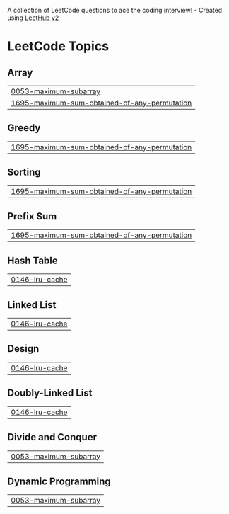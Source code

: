 A collection of LeetCode questions to ace the coding interview! - Created using [LeetHub v2](https://github.com/arunbhardwaj/LeetHub-2.0)
<!---LeetCode Topics Start-->
# LeetCode Topics
## Array
|  |
| ------- |
| [0053-maximum-subarray](https://github.com/AbredagnKebede/competitive-programming-problems/tree/master/0053-maximum-subarray) |
| [1695-maximum-sum-obtained-of-any-permutation](https://github.com/AbredagnKebede/competitive-programming-problems/tree/master/1695-maximum-sum-obtained-of-any-permutation) |
## Greedy
|  |
| ------- |
| [1695-maximum-sum-obtained-of-any-permutation](https://github.com/AbredagnKebede/competitive-programming-problems/tree/master/1695-maximum-sum-obtained-of-any-permutation) |
## Sorting
|  |
| ------- |
| [1695-maximum-sum-obtained-of-any-permutation](https://github.com/AbredagnKebede/competitive-programming-problems/tree/master/1695-maximum-sum-obtained-of-any-permutation) |
## Prefix Sum
|  |
| ------- |
| [1695-maximum-sum-obtained-of-any-permutation](https://github.com/AbredagnKebede/competitive-programming-problems/tree/master/1695-maximum-sum-obtained-of-any-permutation) |
## Hash Table
|  |
| ------- |
| [0146-lru-cache](https://github.com/AbredagnKebede/competitive-programming-problems/tree/master/0146-lru-cache) |
## Linked List
|  |
| ------- |
| [0146-lru-cache](https://github.com/AbredagnKebede/competitive-programming-problems/tree/master/0146-lru-cache) |
## Design
|  |
| ------- |
| [0146-lru-cache](https://github.com/AbredagnKebede/competitive-programming-problems/tree/master/0146-lru-cache) |
## Doubly-Linked List
|  |
| ------- |
| [0146-lru-cache](https://github.com/AbredagnKebede/competitive-programming-problems/tree/master/0146-lru-cache) |
## Divide and Conquer
|  |
| ------- |
| [0053-maximum-subarray](https://github.com/AbredagnKebede/competitive-programming-problems/tree/master/0053-maximum-subarray) |
## Dynamic Programming
|  |
| ------- |
| [0053-maximum-subarray](https://github.com/AbredagnKebede/competitive-programming-problems/tree/master/0053-maximum-subarray) |
<!---LeetCode Topics End-->